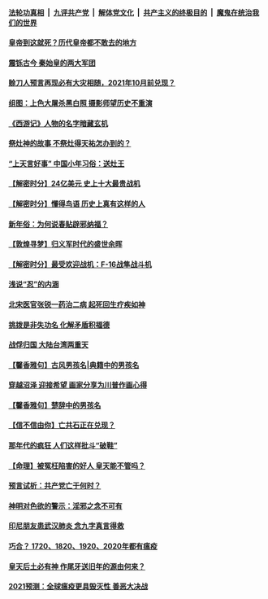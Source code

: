 

####  [法轮功真相](../../../../basic/blob/master/README.md?t=02061531) &nbsp;|&nbsp; [九评共产党](../../../../9ping.md/blob/master/README.md?t=02061531) &nbsp;|&nbsp; [解体党文化](../../../../jtdwh.md/blob/master/README.md?t=02061531)  &nbsp;|&nbsp; [共产主义的终极目的](../../../../gczydzjmd.md/blob/master/README.md?t=02061531) &nbsp;|&nbsp; [魔鬼在统治我们的世界](../../../../mgztzwmdsj.md/blob/master/README.md?t=02061531) 

#### [皇帝到这就死？历代皇帝都不敢去的地方](../pages/prog647/a103047716.md?t=02061531) 

#### [震铄古今 秦始皇的两大军团](../pages/prog647/a103047464.md?t=02061531) 

#### [赊刀人预言再现必有大灾相随，2021年10月前兑现？](../pages/prog647/a103047339.md?t=02061531) 

#### [组图：上色大屠杀黑白照 摄影师望历史不重演](../pages/prog647/a103046941.md?t=02061531) 

#### [《西游记》人物的名字暗藏玄机](../pages/prog647/a103046798.md?t=02061531) 

#### [祭灶神的故事 不祭灶得天祐怎办到的？](../pages/prog647/a103046711.md?t=02061531) 

#### [“上天言好事” 中国小年习俗：送灶王](../pages/prog647/a103046669.md?t=02061531) 

#### [【解密时分】24亿美元 史上十大最贵战机](../pages/prog647/a103046572.md?t=02061531) 

#### [【解密时分】懂得鸟语 历史上真有这样的人](../pages/prog647/a103045970.md?t=02061531) 

#### [新年俗：为何说春贴辟邪纳福？](../pages/prog647/a103045961.md?t=02061531) 

#### [【敦煌寻梦】归义军时代的盛世余晖](../pages/prog647/a103045920.md?t=02061531) 


#### [【解密时分】最受欢迎战机：F-16战隼战斗机](../pages/prog647/a103045748.md?t=02061531) 

#### [浅说“忍”的内涵](../pages/prog647/a103045192.md?t=02061531) 

#### [北宋医官张锐一药治二病 起死回生疗疾如神](../pages/prog647/a103045187.md?t=02061531) 

#### [挑拨是非失功名 化解矛盾积福德](../pages/prog647/a103044346.md?t=02061531) 

#### [战俘归国 大陆台湾两重天](../pages/prog647/a103044314.md?t=02061531) 

#### [【馨香雅句】古风男孩名|典籍中的男孩名](../pages/prog647/a103043855.md?t=02061531) 


#### [穿越沼泽 迎接希望 画家分享为川普作画心得](../pages/prog647/a103043958.md?t=02061531) 

#### [【馨香雅句】楚辞中的男孩名](../pages/prog647/a103043856.md?t=02061531) 

#### [【信不信由你】亡共石正在兑现？](../pages/prog647/a103043370.md?t=02061531) 

#### [那年代的疯狂 人们这样批斗“破鞋”](../pages/prog647/a103043318.md?t=02061531) 

#### [【命理】被冤枉陷害的好人 皇天能不管吗？](../pages/prog647/a103043296.md?t=02061531) 

#### [预言试析：共产党亡于何时？](../pages/prog647/a103042702.md?t=02061531) 

#### [神明对色欲的警示：淫邪之念不可有](../pages/prog647/a103042528.md?t=02061531) 

#### [印尼朋友患武汉肺炎 念九字真言得救](../pages/prog647/a103042515.md?t=02061531) 

#### [巧合？ 1720、1820、1920、2020年都有瘟疫](../pages/prog647/a103041787.md?t=02061531) 

#### [皇天后土必有神 作尾牙送旧年的源由何来？](../pages/prog647/a103041782.md?t=02061531) 

#### [2021预测：全球瘟疫更具毁灭性 善恶大决战](../pages/prog647/a103041665.md?t=02061531) 

